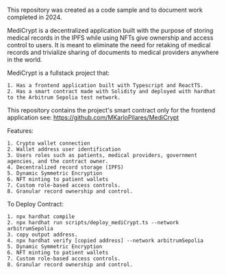 
This repository was created as a code sample and to document work completed in 2024.

MediCrypt is a decentralized application built with the purpose of storing medical records in the IPFS while using NFTs give ownership and access control to users. It is meant to eliminate the need for retaking of medical records and trivialize sharing of documents to medical providers anywhere in the world.

MediCrypt is a fullstack project that:

    1. Has a frontend application built with Typescript and ReactTS.
    2. Has a smart contract made with Solidity and deployed with hardhat to the Arbitrum Sepolia test network.

This repository contains the project's smart contract only for the frontend application see: https://github.com/MKarloPilares/MediCrypt

Features:

    1. Crypto wallet connection
    2. Wallet address user identification
    3. Users roles such as patients, medical providers, government agencies, and the contract owner.
    4. Decentralized record storage (IPFS)
    5. Dynamic Symmetric Encryption
    6. NFT minting to patient wallets
    7. Custom role-based access controls.
    8. Granular record ownership and control.

To Deploy Contract:

    1. npx hardhat compile
    2. npx hardhat run scripts/deploy_mediCrypt.ts --network arbitrumSepolia
    3. copy output address.
    4. npx hardhat verify [copied address] --network arbitrumSepolia
    5. Dynamic Symmetric Encryption
    6. NFT minting to patient wallets
    7. Custom role-based access controls.
    8. Granular record ownership and control.
